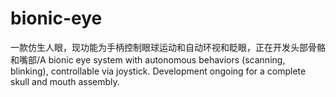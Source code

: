 # bionic-eye
一款仿生人眼，现功能为手柄控制眼球运动和自动环视和眨眼，正在开发头部骨骼和嘴部/A bionic eye system with autonomous behaviors (scanning, blinking), controllable via joystick. Development ongoing for a complete skull and mouth assembly.
